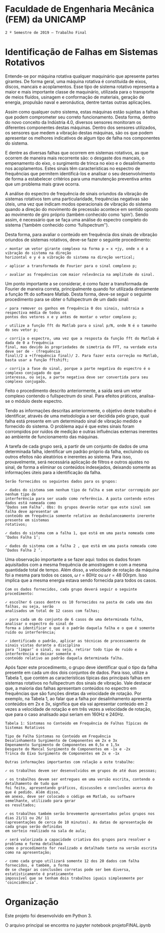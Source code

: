 # Faculdade de Engenharia Mecânica (FEM) da UNICAMP

```
2 º Semestre de 2019 – Trabalho Final
```
# Identificação de Falhas em Sistemas Rotativos

Entende-se por máquina rotativa qualquer maquinário que apresente partes girantes. De forma
geral, uma máquina rotativa é constituída de eixos, discos, mancais e acoplamentos. Esse tipo de sistema
rotativo representa a maior e mais importante classe de maquinário, utilizada para o transporte de meios
fluídos, usinagem e conformação de materiais, geração de energia, propulsão naval e aeronáutica, dentre
tantas outras aplicações.

Assim como qualquer outro sistema, estas máquinas estão sujeitas a falhas que podem
comprometer seu correto funcionamento. Desta forma, dentro do novo conceito da Indústria 4.0,
diversos sensores monitoram os diferentes componentes destas máquinas. Dentro dos sensores
utilizados, os sensores que medem a vibração destas máquinas, são os que podem apresentar os melhores
indicativos de algum tipo de falha nos componentes do sistema.

E dentre as diversas falhas que ocorrem em sistemas rotativos, as que ocorrem de maneira mais
recorrente são: o desgaste dos mancais, o empenamento do eixo, o surgimento de trinca no eixo e o
desalinhamento nos acoplamentos. Estes sinais têm características no espectro de frequências que
permitem identificá-los e analisar o seu desenvolvimento de forma a estabelecer critérios para uma
manutenção preventiva antes que um problema mais grave ocorra.

A análise do espectro de frequência de sinais oriundos da vibração de sistemas rotativos tem uma
particularidade, frequências negativas são úteis, uma vez que indicam modos operacionais de vibração
do sistema quando a direção do movimento de precessão acontece em sentido oposto ao movimento de
giro próprio (também conhecido como ‘spin’). Sendo assim, é necessário que se faça uma análise do
espectro completo do sistema (‘também conhecido como ‘fullspectrum’’).

Desta forma, para avaliar o conteúdo em frequência dos sinais de vibração oriundos de sistemas
rotativos, deve-se fazer o seguinte procedimento:

```
✓ montar um vetor girante complexo na forma p = x +jy, onde x é a vibração do sistema na direção
horizontal e y é a vibração do sistema na direção vertical;
```
```
✓ aplicar a transformada de Fourier para o sinal complexo p;
```
```
✓ avaliar as frequências com maior relevância na amplitude do sinal.
```

Um ponto importante a se considerar, é como fazer a transformada de Fourier de maneira correta,
principalmente quando for utilizada diretamente a função fft do software Matlab. Desta forma, deve-se
seguir o seguinte procedimento para se obter o fullspectrum de um dado sinal:

```
✓ para remover os ganhos em frequência 0 dos sinais, subtraia a respectiva média de todos os
pontos dos vetores x e y antes de montar o vetor complexo p;
```
```
✓ utilize a função fft do Matlab para o sinal p/N, onde N é o tamanho do seu vetor p;
```
```
✓ corrija o espectro, uma vez que a resposta da função fft do Matlab é dada de 0 a frequência
final, mas devido às propriedades de simetria da FFT, na verdade esta deve ser de - (frequência
final)/2 a +(frequência final)/ 2. Para fazer esta correção no Matlab, basta usar a função fftshift;
```
```
✓ corrija a fase do sinal, porque a parte negativa do espectro é o complexo conjugado do que
interessa, ou seja, a parte negativa deve ser convertida para seu complexo conjugado.
```
Feito o procedimento descrito anteriormente, a saída será um vetor complexo contendo o
fullspectrum do sinal. Para efeitos práticos, analisa-se o módulo deste espectro.

Tendo as informações descritas anteriormente, o objetivo deste trabalho é identificar, através de
uma metodologia a ser decidida pelo grupo, qual falha está presente em um determinado sinal de
vibração medido e fornecido do sistema. O problema aqui é que estes sinais foram corrompidos por
ruídos de medição e outras influências externas inerentes ao ambiente de funcionamento das máquinas.

A tarefa de cada grupo será, a partir de um conjunto de dados de uma determinada falha, identificar
um padrão próprio da falha, excluindo os outros efeitos não aleatórios e inerentes ao sistema. Para isso,
provavelmente, será necessária aplicação de filtros e outros ajustes no sinal, de forma a eliminar os
conteúdos indesejados, deixando somente as informações úteis para a identificação da falha.

```
Serão fornecidos os seguintes dados para os grupos:
```
```
✓ dados do sistema sem nenhum tipo de falha e sem estar corrompido por nenhum tipo de
interferência para ser usado como referência. A pasta contendo estes dados está nomeada como
‘Dados sem Falha’. Obs: Os grupos deverão notar que este sinal sem falha deve apresentar um
conteúdo em frequência somente relativo ao desbalanceamento inerente presente em sistemas
rotativos;
```
```
✓ dados do sistema com a falha 1, que está em uma pasta nomeada como ‘Dados Falha 1’;
```
```
✓ dados do sistema com a falha 2 , que está em uma pasta nomeada como ‘Dados Falha 2 ’.
```
Uma observação importante a se fazer aqui: todos os dados foram aquisitados com a mesma
frequência de amostragem e com a mesma quantidade total de tempo. Além disso, a velocidade de
rotação da máquina foi a mesma para todos os casos, _ω_ r = 80Hz ou _ω_ r = 48 00rpm. Isso implica que a
mesma energia estava sendo fornecida para todos os casos.


```
Com os dados fornecidos, cada grupo deverá seguir o seguinte procedimento:
```
```
✓ escolher 6 casos dentre os 10 fornecidos na pasta de cada uma das falhas, ou seja, serão
analisados um total de 12 casos com falhas;
```
```
✓ para cada um do conjunto de 6 casos de uma determinada falha, analisar o espectro do sinal de
forma a identificar o que é o padrão daquela falha e o que é somente ruído ou interferência;
```
```
✓ identificado o padrão, aplicar as técnicas de processamento de sinais vistas durante a disciplina
para ‘limpar’ o sinal, ou seja, retirar todo tipo de ruído e interferência e deixar somente o
conteúdo relativo ao padrão daquela determinada falha.
```
Após fazer este procedimento, o grupo deve identificar qual o tipo da falha presente em cada um
dos dois conjuntos de dados. Para isso, utilize a Tabela 1, que contém as características típicas das
principais falhas em sistemas rotativos no fullspectrum dos sinais de vibração. Vale destacar que, a
maioria das falhas apresentam conteúdos no espectro em frequências que são funções diretas da
velocidade de rotação. Por exemplo, na Tabela 1, ao falar que a falha por desalinhamento apresenta
conteúdos em 2x e 3x, significa que ela vai apresentar conteúdo em 2 vezes a velocidade de rotação e
em três vezes a velocidade de rotação, que para o caso analisado aqui seriam em 160Hz e 240Hz.

```
Tabela 1: Sintomas no Conteúdo em Frequência de Falhas Típicas de Sistemas Rotativos
```
```
Tipo de Falha Sintomas no Conteúdo em Frequência
Desalinhamento Surgimento de Componentes em 2x e 3x
Empenamento Surgimento de Componentes em 0,5x e 1,5x
Desgaste do Mancal Surgimento de Componentes em -1x e -2x
Trinca do Eixo Surgimento de Componentes em 2x e -1x
```
```
Outras informações importantes com relação a este trabalho:
```
```
✓ os trabalhos devem ser desenvolvidos em grupos de até duas pessoas;
```
```
✓ os trabalhos devem ser entregues em uma versão escrita, contendo o detalhamento de tudo que
foi feito, apresentando gráficos, discussões e conclusões acerca do que é pedido. Além disso,
em anexo, deve ser colocado o código em Matlab, ou software semelhante, utilizado para gerar
os resultados;
```
```
✓ os trabalhos também serão brevemente apresentados pelos grupos nos dias 21/11 ou 26/ 11
(apresentações de cerca de 10 minutos). As datas de apresentação de cada grupo serão definidas
em sorteio realizado na sala de aula;
```

```
✓ será valorizada a capacidade criativa dos grupos para resolver o problema e forma detalhada
como o procedimento for realizado e detalhado tanto na versão escrita como na apresentação;
```
```
✓ como cada grupo utilizará somente 12 dos 20 dados com falha fornecidos, e também, a forma
de se chegar as conclusões corretas pode ser bem diversa, estatisticamente é praticamente
impossível que se tenham dois trabalhos iguais simplesmente por ‘coincidência’.
```
# Organização

Este projeto foi desenvolvido em Python 3. 

O arquivo principal se encontra no jupyter notebook projetoFINAL.ipynb